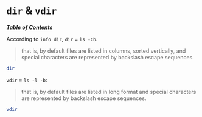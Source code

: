 # `dir` & `vdir`

[***Table of Contents***](/README.md)

According to `info dir`, `dir` = `ls -Cb`.

> that is, by default files are listed in columns, sorted vertically, and
> special characters are represented by backslash escape sequences.

```bash
dir
```

`vdir` = `ls -l -b`:

> that is, by default files are listed in long format and special characters
> are represented by backslash escape sequences.

```bash
vdir
```
